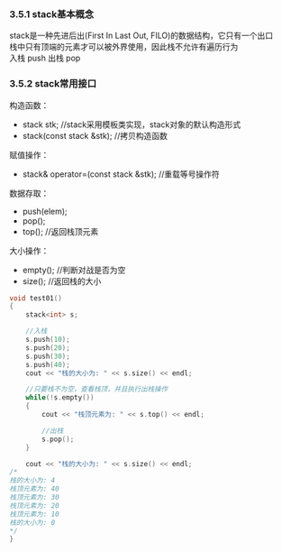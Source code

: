 ### 3.5.1 stack基本概念
stack是一种先进后出(First In Last Out, FILO)的数据结构，它只有一个出口<br>
栈中只有顶端的元素才可以被外界使用，因此栈不允许有遍历行为<br>
入栈 push   出栈 pop

### 3.5.2 stack常用接口
构造函数：
- stack<T> stk; //stack采用模板类实现，stack对象的默认构造形式
- stack(const stack &stk); //拷贝构造函数

赋值操作：
- stack& operator=(const stack &stk); //重载等号操作符

数据存取：
- push(elem);
- pop();
- top(); //返回栈顶元素

大小操作：
- empty(); //判断对战是否为空
- size(); //返回栈的大小
```cpp
void test01()
{
    stack<int> s;

    //入栈
    s.push(10);
    s.push(20);
    s.push(30);
    s.push(40);
    cout << "栈的大小为: " << s.size() << endl;

    //只要栈不为空，查看栈顶，并且执行出栈操作
    while(!s.empty())
    {
        cout << "栈顶元素为: " << s.top() << endl;

        //出栈
        s.pop();
    }

    cout << "栈的大小为: " << s.size() << endl;
/*
栈的大小为: 4
栈顶元素为: 40
栈顶元素为: 30
栈顶元素为: 20
栈顶元素为: 10
栈的大小为: 0
*/
}
```
